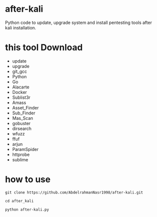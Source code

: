 # after-kali
Python code to update, upgrade system and install pentesting tools after kali installation.
# this tool Download
- update
- upgrade
- git_gcc
- Python
- Go
- Alacarte
- Docker
- Sublist3r
- Amass
- Asset_Finder
- Sub_Finder
- Mas_Scan
- gobuster
- dirsearch
- wfuzz
- ffuf
- arjun
- ParamSpider
- httprobe
- sublime
# how to use
```
git clone https://github.com/AbdelrahmanNasr1998/after-kali.git
```
```
cd after_kali
```
```
python after-kali.py
```
